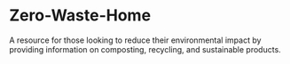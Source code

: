 # Zero-Waste-Home
A resource for those looking to reduce their environmental impact by providing information on composting, recycling, and sustainable products.
